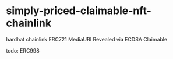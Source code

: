 # simply-priced-claimable-nft-chainlink

hardhat
chainlink
ERC721
MediaURI Revealed via ECDSA Claimable

todo: ERC998
